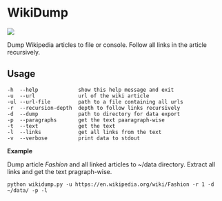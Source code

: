 # WikiDump

<img src="https://upload.wikimedia.org/wikipedia/commons/8/80/Wikipedia-logo-v2.svg"></img>

Dump Wikipedia articles to file or console. Follow all links in the article recursively.

## Usage

```
-h  --help             show this help message and exit
-u  --url              url of the wiki article
-ul --url-file         path to a file containing all urls
-r  --recursion-depth  depth to follow links recursively
-d  --dump             path to directory for data export
-p  --paragraphs       get the text paaragraph-wise
-t  --text             get the text
-l  --links            get all links from the text
-v  --verbose          print data to stdout
```

**Example**

Dump article *Fashion* and all linked articles to ~/data directory. Extract all links and get the text pragraph-wise.

```python wikidump.py -u https://en.wikipedia.org/wiki/Fashion -r 1 -d ~/data/ -p -l```
